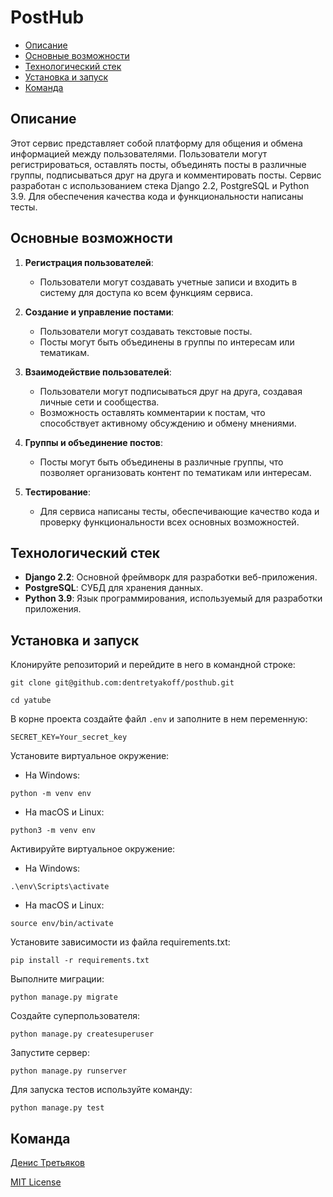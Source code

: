 # PostHub

- [Описание](#desc)
- [Основные возможности](#main-features)
- [Технологический стек](#stack)
- [Установка и запуск](#install)
- [Команда](#team)

## Описание <a id="desc"></a>
Этот сервис представляет собой платформу для общения и обмена информацией между пользователями. Пользователи могут регистрироваться, оставлять посты, объединять посты в различные группы, подписываться друг на друга и комментировать посты. Сервис разработан с использованием стека Django 2.2, PostgreSQL и Python 3.9. Для обеспечения качества кода и функциональности написаны тесты.

## Основные возможности <a id="main-features"></a>

1. **Регистрация пользователей**:
   - Пользователи могут создавать учетные записи и входить в систему для доступа ко всем функциям сервиса.

2. **Создание и управление постами**:
   - Пользователи могут создавать текстовые посты.
   - Посты могут быть объединены в группы по интересам или тематикам.

3. **Взаимодействие пользователей**:
   - Пользователи могут подписываться друг на друга, создавая личные сети и сообщества.
   - Возможность оставлять комментарии к постам, что способствует активному обсуждению и обмену мнениями.

4. **Группы и объединение постов**:
   - Посты могут быть объединены в различные группы, что позволяет организовать контент по тематикам или интересам.

5. **Тестирование**:
   - Для сервиса написаны тесты, обеспечивающие качество кода и проверку функциональности всех основных возможностей.

## Технологический стек <a id="stack"></a>

- **Django 2.2**: Основной фреймворк для разработки веб-приложения.
- **PostgreSQL**: СУБД для хранения данных.
- **Python 3.9**: Язык программирования, используемый для разработки приложения.

## Установка и запуск <a id="install"></a>
Клонируйте репозиторий и перейдите в него в командной строке:

```
git clone git@github.com:dentretyakoff/posthub.git
```

```
cd yatube
```

В корне проекта создайте файл `.env` и заполните в нем переменную:
```
SECRET_KEY=Your_secret_key
```

Установите виртуальное окружение:

- На Windows:
```
python -m venv env
```
- На macOS и Linux: 
```
python3 -m venv env
```

Активируйте виртуальное окружение:

- На Windows: 
```
.\env\Scripts\activate
```
- На macOS и Linux: 
```
source env/bin/activate
```

Установите зависимости из файла requirements.txt:

```
pip install -r requirements.txt
```

Выполните миграции:

```
python manage.py migrate
```

Создайте суперпользователя: 

```
python manage.py createsuperuser
```

Запустите сервер:

```
python manage.py runserver
```

Для запуска тестов используйте команду:
```
python manage.py test
```



## Команда <a id="team"></a>
[Денис Третьяков](https://github.com/dentretyakoff)


[MIT License](https://opensource.org/licenses/MIT)